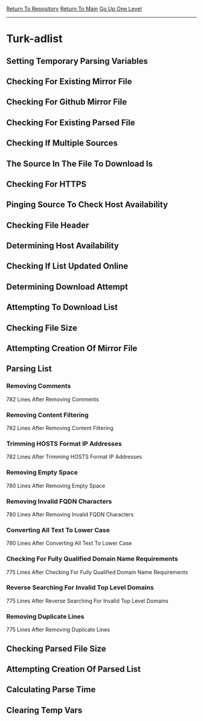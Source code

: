 [Return To Repository](https://github.com/deathbybandaid/piholeparser/)
[Return To Main](https://github.com/deathbybandaid/piholeparser/blob/master/RecentRunLogs/Mainlog.md)
[Go Up One Level](https://github.com/deathbybandaid/piholeparser/blob/master/RecentRunLogs/TopLevelScripts/30-Processing-Blacklists.md)
____________________________________
# Turk-adlist
## Setting Temporary Parsing Variables
## Checking For Existing Mirror File
## Checking For Github Mirror File
## Checking For Existing Parsed File
## Checking If Multiple Sources
## The Source In The File To Download Is
## Checking For HTTPS
## Pinging Source To Check Host Availability
## Checking File Header
## Determining Host Availability
## Checking If List Updated Online
## Determining Download Attempt
## Attempting To Download List
## Checking File Size
## Attempting Creation Of Mirror File
## Parsing List
### Removing Comments
782 Lines After Removing Comments
### Removing Content Filtering
782 Lines After Removing Content Filtering
### Trimming HOSTS Format IP Addresses
782 Lines After Trimming HOSTS Format IP Addresses
### Removing Empty Space
780 Lines After Removing Empty Space
### Removing Invalid FQDN Characters
780 Lines After Removing Invalid FQDN Characters
### Converting All Text To Lower Case
780 Lines After Converting All Text To Lower Case
### Checking For Fully Qualified Domain Name Requirements
775 Lines After Checking For Fully Qualified Domain Name Requirements
### Reverse Searching For Invalid Top Level Domains
775 Lines After Reverse Searching For Invalid Top Level Domains
### Removing Duplicate Lines
775 Lines After Removing Duplicate Lines
## Checking Parsed File Size
## Attempting Creation Of Parsed List
## Calculating Parse Time
## Clearing Temp Vars

